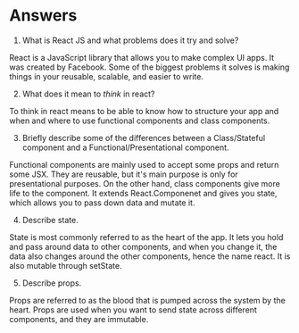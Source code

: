 # Answers
1.  What is React JS and what problems does it try and solve?

React is a JavaScript library that allows you to make complex UI apps. It was created by Facebook. Some of the biggest problems it solves is making things in your reusable, scalable, and easier to write.



2.  What does it mean to _think_ in react?

To think in react means to be able to know how to structure your app and when and where to use functional components and class components.



3.  Briefly describe some of the differences between a Class/Stateful component and a Functional/Presentational component.

Functional components are mainly used to accept some props and return some JSX. They are reusable, but it's main purpose is only for presentational purposes. On the other hand, class components give more life to the component. It extends React.Componenet and gives you state, which allows you to pass down data and mutate it.



4.  Describe state.

State is most commonly referred to as the heart of the app. It lets you hold and pass around data to other components, and when you change it, the data also changes around the other components, hence the name react. It is also mutable through setState.



5.  Describe props.

Props are referred to as the blood that is pumped across the system by the heart. Props are used when you want to send state across different components, and they are immutable. 